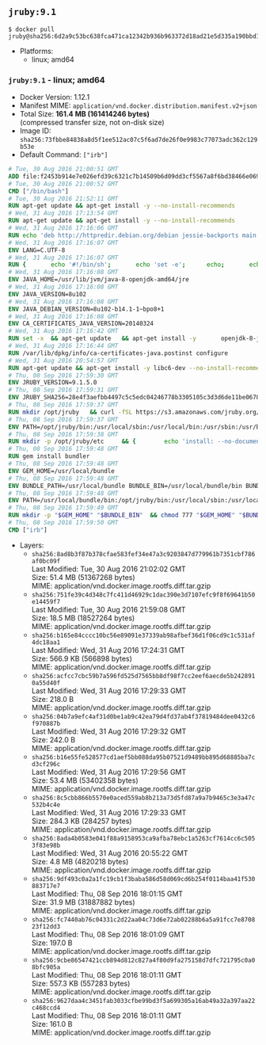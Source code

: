 ## `jruby:9.1`

```console
$ docker pull jruby@sha256:6d2a9c53bc638fca471ca12342b936b963372d18ad21e5d335a190bbd1610933
```

-	Platforms:
	-	linux; amd64

### `jruby:9.1` - linux; amd64

-	Docker Version: 1.12.1
-	Manifest MIME: `application/vnd.docker.distribution.manifest.v2+json`
-	Total Size: **161.4 MB (161414246 bytes)**  
	(compressed transfer size, not on-disk size)
-	Image ID: `sha256:73fbbe84838a8d5f1ee512ac07c5f6ad7de26f0e9983c77073adc362c129b53e`
-	Default Command: `["irb"]`

```dockerfile
# Tue, 30 Aug 2016 21:00:51 GMT
ADD file:f2453b914e7e026efd39c6321c7b14509b6d09dd3cf5567a8f6bd38466e06954 in / 
# Tue, 30 Aug 2016 21:00:52 GMT
CMD ["/bin/bash"]
# Tue, 30 Aug 2016 21:52:11 GMT
RUN apt-get update && apt-get install -y --no-install-recommends 		ca-certificates 		curl 		wget 	&& rm -rf /var/lib/apt/lists/*
# Wed, 31 Aug 2016 17:13:54 GMT
RUN apt-get update && apt-get install -y --no-install-recommends 		bzip2 		unzip 		xz-utils 	&& rm -rf /var/lib/apt/lists/*
# Wed, 31 Aug 2016 17:16:06 GMT
RUN echo 'deb http://httpredir.debian.org/debian jessie-backports main' > /etc/apt/sources.list.d/jessie-backports.list
# Wed, 31 Aug 2016 17:16:07 GMT
ENV LANG=C.UTF-8
# Wed, 31 Aug 2016 17:16:07 GMT
RUN { 		echo '#!/bin/sh'; 		echo 'set -e'; 		echo; 		echo 'dirname "$(dirname "$(readlink -f "$(which javac || which java)")")"'; 	} > /usr/local/bin/docker-java-home 	&& chmod +x /usr/local/bin/docker-java-home
# Wed, 31 Aug 2016 17:16:08 GMT
ENV JAVA_HOME=/usr/lib/jvm/java-8-openjdk-amd64/jre
# Wed, 31 Aug 2016 17:16:08 GMT
ENV JAVA_VERSION=8u102
# Wed, 31 Aug 2016 17:16:08 GMT
ENV JAVA_DEBIAN_VERSION=8u102-b14.1-1~bpo8+1
# Wed, 31 Aug 2016 17:16:08 GMT
ENV CA_CERTIFICATES_JAVA_VERSION=20140324
# Wed, 31 Aug 2016 17:16:42 GMT
RUN set -x 	&& apt-get update 	&& apt-get install -y 		openjdk-8-jre-headless="$JAVA_DEBIAN_VERSION" 		ca-certificates-java="$CA_CERTIFICATES_JAVA_VERSION" 	&& rm -rf /var/lib/apt/lists/* 	&& [ "$JAVA_HOME" = "$(docker-java-home)" ]
# Wed, 31 Aug 2016 17:16:44 GMT
RUN /var/lib/dpkg/info/ca-certificates-java.postinst configure
# Wed, 31 Aug 2016 20:54:57 GMT
RUN apt-get update && apt-get install -y libc6-dev --no-install-recommends && rm -rf /var/lib/apt/lists/*
# Thu, 08 Sep 2016 17:59:30 GMT
ENV JRUBY_VERSION=9.1.5.0
# Thu, 08 Sep 2016 17:59:31 GMT
ENV JRUBY_SHA256=28e4f3aefbb4497c5c5edc04246778b3305105c3d3d6de11be067826cc5bb766
# Thu, 08 Sep 2016 17:59:37 GMT
RUN mkdir /opt/jruby   && curl -fSL https://s3.amazonaws.com/jruby.org/downloads/${JRUBY_VERSION}/jruby-bin-${JRUBY_VERSION}.tar.gz -o /tmp/jruby.tar.gz   && echo "$JRUBY_SHA256 /tmp/jruby.tar.gz" | sha256sum -c -   && tar -zx --strip-components=1 -f /tmp/jruby.tar.gz -C /opt/jruby   && rm /tmp/jruby.tar.gz   && update-alternatives --install /usr/local/bin/ruby ruby /opt/jruby/bin/jruby 1
# Thu, 08 Sep 2016 17:59:37 GMT
ENV PATH=/opt/jruby/bin:/usr/local/sbin:/usr/local/bin:/usr/sbin:/usr/bin:/sbin:/bin
# Thu, 08 Sep 2016 17:59:38 GMT
RUN mkdir -p /opt/jruby/etc 	&& { 		echo 'install: --no-document'; 		echo 'update: --no-document'; 	} >> /opt/jruby/etc/gemrc
# Thu, 08 Sep 2016 17:59:48 GMT
RUN gem install bundler
# Thu, 08 Sep 2016 17:59:48 GMT
ENV GEM_HOME=/usr/local/bundle
# Thu, 08 Sep 2016 17:59:48 GMT
ENV BUNDLE_PATH=/usr/local/bundle BUNDLE_BIN=/usr/local/bundle/bin BUNDLE_SILENCE_ROOT_WARNING=1 BUNDLE_APP_CONFIG=/usr/local/bundle
# Thu, 08 Sep 2016 17:59:48 GMT
ENV PATH=/usr/local/bundle/bin:/opt/jruby/bin:/usr/local/sbin:/usr/local/bin:/usr/sbin:/usr/bin:/sbin:/bin
# Thu, 08 Sep 2016 17:59:49 GMT
RUN mkdir -p "$GEM_HOME" "$BUNDLE_BIN" 	&& chmod 777 "$GEM_HOME" "$BUNDLE_BIN"
# Thu, 08 Sep 2016 17:59:50 GMT
CMD ["irb"]
```

-	Layers:
	-	`sha256:8ad8b3f87b378cfae583fef34e47a3c9203847d779961b7351cbf786af0bc09f`  
		Last Modified: Tue, 30 Aug 2016 21:02:02 GMT  
		Size: 51.4 MB (51367268 bytes)  
		MIME: application/vnd.docker.image.rootfs.diff.tar.gzip
	-	`sha256:751fe39c4d348c7fc411d46929c1dac390e3d7107efc9f8f69641b50e14459f7`  
		Last Modified: Tue, 30 Aug 2016 21:59:08 GMT  
		Size: 18.5 MB (18527264 bytes)  
		MIME: application/vnd.docker.image.rootfs.diff.tar.gzip
	-	`sha256:b165e84cccc10bc56e89091e37339ab98afbef36d1f06cd9c1c531af4dc18aa1`  
		Last Modified: Wed, 31 Aug 2016 17:24:31 GMT  
		Size: 566.9 KB (566898 bytes)  
		MIME: application/vnd.docker.image.rootfs.diff.tar.gzip
	-	`sha256:acfcc7cbc59b7a596fd525d7565bb8df98f7cc2eef6aecde5b2428910a55d40f`  
		Last Modified: Wed, 31 Aug 2016 17:29:33 GMT  
		Size: 218.0 B  
		MIME: application/vnd.docker.image.rootfs.diff.tar.gzip
	-	`sha256:04b7a9efc4af31d0be1ab9c42ea79d4fd37ab4f37819484dee0432c6f970887b`  
		Last Modified: Wed, 31 Aug 2016 17:29:32 GMT  
		Size: 242.0 B  
		MIME: application/vnd.docker.image.rootfs.diff.tar.gzip
	-	`sha256:b16e55fe528577cd1aef5bb088da95b07521d9489bb895d68885ba7cd3cf296c`  
		Last Modified: Wed, 31 Aug 2016 17:29:56 GMT  
		Size: 53.4 MB (53402358 bytes)  
		MIME: application/vnd.docker.image.rootfs.diff.tar.gzip
	-	`sha256:8c5cbb866b5570e0aced559ab8b213a73d5fd87a9a7b9465c3e3a47c532b4c4e`  
		Last Modified: Wed, 31 Aug 2016 17:29:33 GMT  
		Size: 284.3 KB (284257 bytes)  
		MIME: application/vnd.docker.image.rootfs.diff.tar.gzip
	-	`sha256:8ada4b0583e041f88a9158953ca9afba78ebc1a5263cf7614cc6c5053f83e98b`  
		Last Modified: Wed, 31 Aug 2016 20:55:22 GMT  
		Size: 4.8 MB (4820218 bytes)  
		MIME: application/vnd.docker.image.rootfs.diff.tar.gzip
	-	`sha256:9df493c0a2a1fc19cb1f3baba586d58d069cd6b254f0114baa41f530883717e7`  
		Last Modified: Thu, 08 Sep 2016 18:01:15 GMT  
		Size: 31.9 MB (31887882 bytes)  
		MIME: application/vnd.docker.image.rootfs.diff.tar.gzip
	-	`sha256:fc7440ab76c04331c2d22aa04c73d6e72ab02288b6a5a91fcc7e870823f12dd3`  
		Last Modified: Thu, 08 Sep 2016 18:01:09 GMT  
		Size: 197.0 B  
		MIME: application/vnd.docker.image.rootfs.diff.tar.gzip
	-	`sha256:9cbe86547421ccb894d812c827a4f80d9fa275158d7dfc721795c0a08bfc905a`  
		Last Modified: Thu, 08 Sep 2016 18:01:11 GMT  
		Size: 557.3 KB (557283 bytes)  
		MIME: application/vnd.docker.image.rootfs.diff.tar.gzip
	-	`sha256:9627daa4c3451fab3033cfbe99bd3f5a699305a16ab49a32a397aa22c468ccd4`  
		Last Modified: Thu, 08 Sep 2016 18:01:11 GMT  
		Size: 161.0 B  
		MIME: application/vnd.docker.image.rootfs.diff.tar.gzip
